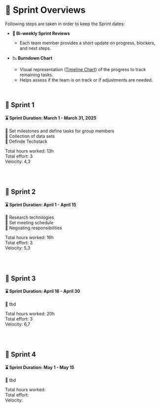 # :running: Sprint Overviews

Following steps are taken in order to keep the Sprint dates:  
- **📅 Bi-weekly Sprint Reviews**  
  - Each team member provides a short update on progress, blockers, and next steps. 

- **📉 Burndown Chart**  
  - Visual representation ([Timeline Chart](https://github.com/riosarah/AiKita.Planning/blob/main/README.md))  of the progress to track remaining tasks.  
  - Helps assess if the team is on track or if adjustments are needed. 

<br>

## :calendar: Sprint 1
#### :hourglass: Sprint Duration: March 1 - March 31, 2025  
:round_pushpin: Set milestones and define tasks for group members  
:round_pushpin: Collection of data sets  
:round_pushpin: Definde Techstack

Total hours worked: 13h  
Total effort: 3  
Velocity: 4,3


<br>
<br>

## :calendar: Sprint 2
#### :hourglass: Sprint Duration: April 1 - April 15  
:round_pushpin: Research technilogies  
:round_pushpin: Set meeting schedule  
:round_pushpin: Negoating responsibilities  

Total hours worked: 16h  
Total effort: 3  
Velocity: 5,3

<br>
<br>

## :calendar: Sprint 3
#### :hourglass: Sprint Duration: April 16 - April 30  
:round_pushpin: tbd

Total hours worked:  20h  
Total effort: 3  
Velocity: 6,7

<br>
<br>

## :calendar: Sprint 4
#### :hourglass: Sprint Duration: May 1 - May 15  
:round_pushpin: tbd

Total hours worked:  
Total effort:  
Velocity: 

